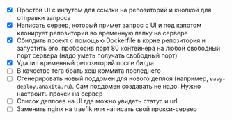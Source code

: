 - [X] Простой UI с инпутом для ссылки на репозиторий и кнопкой для отправки запроса
- [X] Написать сервер, который примет запрос с UI и под капотом клонирует репозиторий во временную папку на сервере
- [X] Сбилдить проект с помощью Dockerfile в корне репозитория и запустить его, пробросив порт 80 контейнера на любой свободный порт сервера (надо уметь получать свободный порт) 
- [X] Удалил временный репозиторий после билда
- [ ] В качестве тега брать хеш коммита последнего
- [ ] Сгенерировать новый поддомен для нового деплоя (например, `easy-deploy.anaxita.ru`). Сам поддомен создавать не надо. Нужно настроить прокси на сервер
- [ ] Список деплоев на UI где можно увидеть статус и url
- [ ] Заменить nginx на traefik или написать свой прокси-сервер
